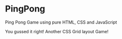 # PingPong
Ping Pong Game using pure HTML, CSS and JavaScript


You gussed it right! Another CSS Grid layout Game!
